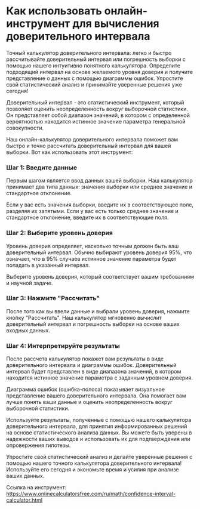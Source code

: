 Как использовать онлайн-инструмент для вычисления доверительного интервала
==========================================================================

Точный калькулятор доверительного интервала: легко и быстро рассчитывайте доверительный интервал или погрешность выборки с помощью нашего интуитивно понятного калькулятора. Определите подходящий интервал на основе желаемого уровня доверия и получите представление о данных с помощью диаграммы ошибок. Упростите свой статистический анализ и принимайте уверенные решения уже сегодня!

Доверительный интервал - это статистический инструмент, который позволяет оценить неопределенность вокруг выборочной статистики. Он представляет собой диапазон значений, в котором с определенной вероятностью находится истинное значение параметра генеральной совокупности.

Наш онлайн-калькулятор доверительного интервала поможет вам быстро и точно рассчитать доверительный интервал для вашей выборки. Вот как использовать этот инструмент:

### Шаг 1: Введите данные

Первым шагом является ввод данных вашей выборки. Наш калькулятор принимает два типа данных: значения выборки или среднее значение и стандартное отклонение.

Если у вас есть значения выборки, введите их в соответствующее поле, разделяя их запятыми. Если у вас есть только среднее значение и стандартное отклонение, введите их в соответствующие поля.

### Шаг 2: Выберите уровень доверия

Уровень доверия определяет, насколько точным должен быть ваш доверительный интервал. Обычно выбирают уровень доверия 95%, что означает, что в 95% случаев истинное значение параметра будет попадать в указанный интервал.

Выберите уровень доверия, который соответствует вашим требованиям и научной задаче.

### Шаг 3: Нажмите "Рассчитать"

После того как вы ввели данные и выбрали уровень доверия, нажмите кнопку "Рассчитать". Наш калькулятор мгновенно вычислит доверительный интервал и погрешность выборки на основе ваших входных данных.

### Шаг 4: Интерпретируйте результаты

После рассчета калькулятор покажет вам результаты в виде доверительного интервала и диаграммы ошибок. Доверительный интервал будет представлен в виде диапазона значений, в котором находится истинное значение параметра с заданным уровнем доверия.

Диаграмма ошибок (ошибка-полоса) показывает визуальное представление вашего доверительного интервала. Она помогает вам лучше понять ваши данные и оценить неопределенность вокруг выборочной статистики.

Используйте результаты, полученные с помощью нашего калькулятора доверительного интервала, для принятия информированных решений на основе статистического анализа данных. Вы можете быть уверены в надежности ваших выводов и использовать их для подтверждения или опровержения гипотезы.

Упростите свой статистический анализ и делайте уверенные решения с помощью нашего точного калькулятора доверительного интервала! Используйте его сегодня и экономьте время и усилия при анализе ваших данных.

Ссылка на инструмент: <https://www.onlinecalculatorsfree.com/ru/math/confidence-interval-calculator.html>